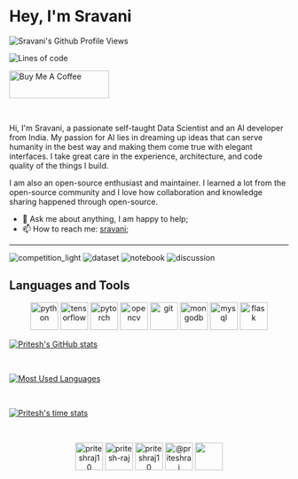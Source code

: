 
# Hey, I'm Sravani <img src="https://media.giphy.com/media/hvRJCLFzcasrR4ia7z/giphy.gif" width="8px">

![Sravani's Github Profile Views](https://komarev.com/ghpvc/?username=priteshraj109&color=blueviolet)  

![Lines of code](https://img.shields.io/badge/From%20Hello%20World%20I%27ve%20Written-2.1%20million%20lines%20of%20code-blue)

<a href="https://www.buymeacoffee.com/priteshraj" target="_blank"><img src="https://cdn.buymeacoffee.com/buttons/v2/default-yellow.png" alt="Buy Me A Coffee" height= "50px" width="180px" ></a>

<br/>

Hi, I'm Sravani, a passionate self-taught Data Scientist and an AI developer from India. My passion for AI lies in dreaming up ideas that can serve humanity in the best way and making them come true with elegant interfaces. I take great care in the experience, architecture, and code quality of the things I build.

I am also an open-source enthusiast and maintainer. I learned a lot from the open-source community and I love how collaboration and knowledge sharing happened through open-source.
  
- 💬 Ask me about anything, I am happy to help;
- 📫 How to reach me: [sravani](https://mail.google.com/mail/u/?authuser=satpathy1.sravani@gmail.com);

---

![competition_light](https://road-to-kaggle-grandmaster.vercel.app/api/badges/priteshraj10/competition/light)
![dataset](https://road-to-kaggle-grandmaster.vercel.app/api/badges/priteshraj10/dataset/light)
![notebook](https://road-to-kaggle-grandmaster.vercel.app/api/badges/priteshraj10/notebook/light)
![discussion](https://road-to-kaggle-grandmaster.vercel.app/api/badges/priteshraj10/discussion/light)


## Languages and Tools

<p align="center">

<img src="https://www.vectorlogo.zone/logos/python/python-icon.svg" alt="python" width="50" height="50"/>

<img src="https://www.vectorlogo.zone/logos/tensorflow/tensorflow-icon.svg" alt="tensorflow" width="50" height="50"/>

<img src="https://www.vectorlogo.zone/logos/pytorch/pytorch-icon.svg" alt="pytorch" width="50" height="50"/>

<img src="https://www.vectorlogo.zone/logos/opencv/opencv-icon.svg" alt="opencv" width="50" height="50"/>

<img src="https://www.vectorlogo.zone/logos/git-scm/git-scm-icon.svg" alt="git" width="50" height="50"/>

<img src="https://www.vectorlogo.zone/logos/mongodb/mongodb-icon.svg" alt="mongodb" width="50" height="50"/>

<img src="https://www.vectorlogo.zone/logos/mysql/mysql-icon.svg" alt="mysql" width="50" height="50"/>

<img src="https://www.vectorlogo.zone/logos/pocoo_flask/pocoo_flask-icon.svg" alt="flask" width="50" height="50"/>

</p>

[![Pritesh's GitHub stats](https://github-readme-stats.vercel.app/api?username=Priteshraj10&count_private=True&show_icons=True)](https://github.com/Priteshraj10/github-readme-stats)

<br/>

[![Most Used Languages](https://github-readme-stats.vercel.app/api/top-langs/?username=Priteshraj10&langs_count=10)](https://github.com/Priteshraj10/github-readme-stats)

<br/>

[![Pritesh's time stats](https://github-readme-stats.vercel.app/api/wakatime?username=@priteshraj10)](https://github.com/Priteshraj10/github-readme-stats)

<br/>

<p align="center">
<a href="https://www.linkedin.com/in/priteshraj10/" target="blank"><img align="center" src="https://www.vectorlogo.zone/logos/linkedin/linkedin-tile.svg" alt="priteshraj10" height="50" width="50" /></a> <a href="https://stackoverflow.com/users/15358565/pritesh-raj" target="blank"><img align="center" src="https://www.vectorlogo.zone/logos/stackoverflow/stackoverflow-icon.svg" alt="pritesh-raj" height="50" width="50" /></a>
<a href="https://www.kaggle.com/priteshraj10" target="blank"><img align="center" src="https://www.vectorlogo.zone/logos/kaggle/kaggle-icon.svg" alt="priteshraj10" height="50" width="50" /></a> <a href="https://priteshraj.medium.com/" target="blank">
<img align="center" src="https://www.vectorlogo.zone/logos/medium/medium-tile.svg" alt="@priteshraj" height="50" width="50" /></a> <a href="https://sheddinglightupon.wordpress.com" target="blank">
<img align="center" src="https://www.vectorlogo.zone/logos/wordpress/wordpress-tile.svg" height="50" width="50" /></a>
</p>
